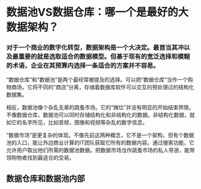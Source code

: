 # 数据池VS数据仓库：哪一个是最好的大数据架构？

### 对于一个商业的数字化转型，数据架构是一个大决定。最首当其冲以及最重要的就是选取适合的数据模型。但基于现有的宽泛选择和模糊的术语，企业在其预算内选择一条适合的方案并不容易。

 “数据仓库”和“数据池”是两个最经常被提及的选择。可以把“数据仓库"当作一个购物商场，它将不同的“商店”分离，存储着数据库软件可以交互的预处理过的结构化数据集。

 相反，数据池像个杂乱无章的跳蚤市场。它的“摊位”并没有明显的开始结束界限。不像数据仓库，数据池可以同时存储结构化和非结构化的数据。非结构化数据，就如它的名字所见，比如音频，图像和视频等杂乱的数字信息。
 
 “数据市场”是更复杂的体现。不像先前这两种概念，它不是一个架构，但有个数据池的入口，能让外边商业计算的IT团队获取它所有的数据内容。通过搜索功能，它允许用户取出他们所需的数据池数据。把数据市场当作跳蚤市场的私人导游，能带领购物者找到最适合的交易。

## 数据仓库和数据池内部

